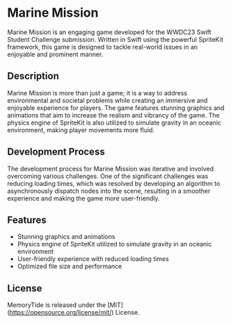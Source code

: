 # Marine Mission
Marine Mission is an engaging game developed for the WWDC23 Swift Student Challenge submission. Written in Swift using the powerful SpriteKit framework, this game is designed to tackle real-world issues in an enjoyable and prominent manner.

## Description
Marine Mission is more than just a game; it is a way to address environmental and societal problems while creating an immersive and enjoyable experience for players. The game features stunning graphics and animations that aim to increase the realism and vibrancy of the game. The physics engine of SpriteKit is also utilized to simulate gravity in an oceanic environment, making player movements more fluid.

## Development Process
The development process for Marine Mission was iterative and involved overcoming various challenges. One of the significant challenges was reducing loading times, which was resolved by developing an algorithm to asynchronously dispatch nodes into the scene, resulting in a smoother experience and making the game more user-friendly.

## Features
* Stunning graphics and animations
* Physics engine of SpriteKit utilized to simulate gravity in an oceanic environment
* User-friendly experience with reduced loading times
* Optimized file size and performance

## License
MemoryTide is released under the [MIT] (https://opensource.org/license/mit/) License.
